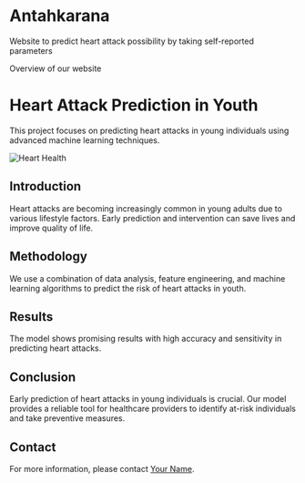 # Antahkarana
Website to predict heart attack possibility by taking self-reported parameters

Overview of our website 

# Heart Attack Prediction in Youth

This project focuses on predicting heart attacks in young individuals using advanced machine learning techniques.

![Heart Health]()

## Introduction

Heart attacks are becoming increasingly common in young adults due to various lifestyle factors. Early prediction and intervention can save lives and improve quality of life.

## Methodology

We use a combination of data analysis, feature engineering, and machine learning algorithms to predict the risk of heart attacks in youth.

## Results

The model shows promising results with high accuracy and sensitivity in predicting heart attacks.

## Conclusion

Early prediction of heart attacks in young individuals is crucial. Our model provides a reliable tool for healthcare providers to identify at-risk individuals and take preventive measures.

## Contact

For more information, please contact [Your Name](mailto:your.email@example.com).
